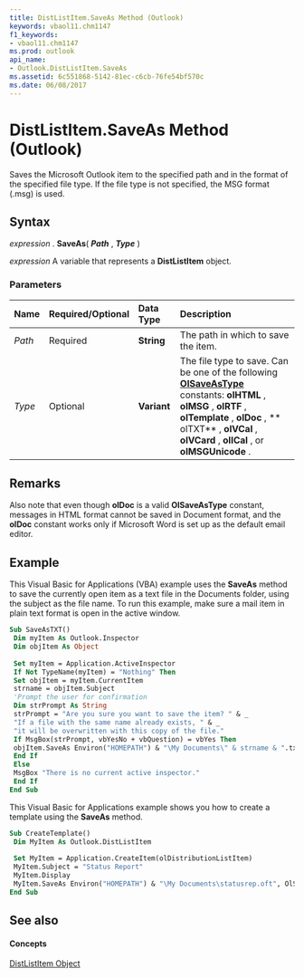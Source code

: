 ```yaml
---
title: DistListItem.SaveAs Method (Outlook)
keywords: vbaol11.chm1147
f1_keywords:
- vbaol11.chm1147
ms.prod: outlook
api_name:
- Outlook.DistListItem.SaveAs
ms.assetid: 6c551868-5142-81ec-c6cb-76fe54bf570c
ms.date: 06/08/2017
---
```



# DistListItem.SaveAs Method (Outlook)

Saves the Microsoft Outlook item to the specified path and in the format of the specified file type. If the file type is not specified, the MSG format (.msg) is used.


## Syntax

 _expression_ . **SaveAs**( **_Path_** , **_Type_** )

 _expression_ A variable that represents a **DistListItem** object.


### Parameters



|**Name**|**Required/Optional**|**Data Type**|**Description**|
|:-----|:-----|:-----|:-----|
| _Path_|Required| **String**|The path in which to save the item.|
| _Type_|Optional| **Variant**|The file type to save. Can be one of the following  **[OlSaveAsType](olsaveastype-enumeration-outlook.md)** constants: **olHTML** , **olMSG** , **olRTF** , **olTemplate** , **olDoc** , ** olTXT** , **olVCal** , **olVCard** , **olICal** , or **olMSGUnicode** .|

## Remarks

Also note that even though  **olDoc** is a valid **OlSaveAsType** constant, messages in HTML format cannot be saved in Document format, and the **olDoc** constant works only if Microsoft Word is set up as the default email editor.


## Example

This Visual Basic for Applications (VBA) example uses the  **SaveAs** method to save the currently open item as a text file in the Documents folder, using the subject as the file name. To run this example, make sure a mail item in plain text format is open in the active window.


```vb
Sub SaveAsTXT() 
 Dim myItem As Outlook.Inspector 
 Dim objItem As Object 
 
 Set myItem = Application.ActiveInspector 
 If Not TypeName(myItem) = "Nothing" Then 
 Set objItem = myItem.CurrentItem 
 strname = objItem.Subject 
 'Prompt the user for confirmation 
 Dim strPrompt As String 
 strPrompt = "Are you sure you want to save the item? " & _ 
 "If a file with the same name already exists, " & _ 
 "it will be overwritten with this copy of the file." 
 If MsgBox(strPrompt, vbYesNo + vbQuestion) = vbYes Then 
 objItem.SaveAs Environ("HOMEPATH") & "\My Documents\" & strname & ".txt", olTXT 
 End If 
 Else 
 MsgBox "There is no current active inspector." 
 End If 
End Sub
```

This Visual Basic for Applications example shows you how to create a template using the  **SaveAs** method.




```vb
Sub CreateTemplate() 
 Dim MyItem As Outlook.DistListItem 
 
 Set MyItem = Application.CreateItem(olDistributionListItem) 
 MyItem.Subject = "Status Report" 
 MyItem.Display 
 MyItem.SaveAs Environ("HOMEPATH") & "\My Documents\statusrep.oft", OlSaveAsType.olTemplate 
End Sub
```


## See also


#### Concepts


[DistListItem Object](distlistitem-object-outlook.md)

